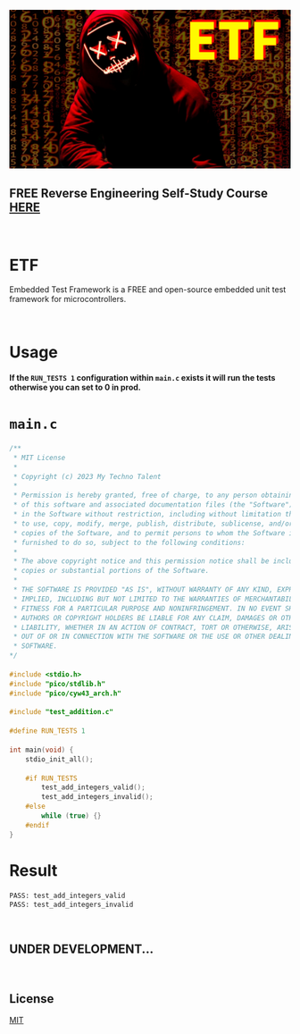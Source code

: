 ![image](https://github.com/mytechnotalent/ETF/blob/main/ETF.png?raw=true)

## FREE Reverse Engineering Self-Study Course [HERE](https://github.com/mytechnotalent/Reverse-Engineering-Tutorial)

<br>

# ETF
Embedded Test Framework is a FREE and open-source embedded unit test framework for microcontrollers.

<br>

# Usage
#### If the `RUN_TESTS 1` configuration within `main.c` exists it will run the tests otherwise you can set to 0 in prod.

# `main.c`
```c
/**
 * MIT License
 * 
 * Copyright (c) 2023 My Techno Talent
 * 
 * Permission is hereby granted, free of charge, to any person obtaining a copy
 * of this software and associated documentation files (the "Software"), to deal
 * in the Software without restriction, including without limitation the rights
 * to use, copy, modify, merge, publish, distribute, sublicense, and/or sell
 * copies of the Software, and to permit persons to whom the Software is
 * furnished to do so, subject to the following conditions:
 * 
 * The above copyright notice and this permission notice shall be included in all
 * copies or substantial portions of the Software.
 * 
 * THE SOFTWARE IS PROVIDED "AS IS", WITHOUT WARRANTY OF ANY KIND, EXPRESS OR
 * IMPLIED, INCLUDING BUT NOT LIMITED TO THE WARRANTIES OF MERCHANTABILITY,
 * FITNESS FOR A PARTICULAR PURPOSE AND NONINFRINGEMENT. IN NO EVENT SHALL THE
 * AUTHORS OR COPYRIGHT HOLDERS BE LIABLE FOR ANY CLAIM, DAMAGES OR OTHER
 * LIABILITY, WHETHER IN AN ACTION OF CONTRACT, TORT OR OTHERWISE, ARISING FROM,
 * OUT OF OR IN CONNECTION WITH THE SOFTWARE OR THE USE OR OTHER DEALINGS IN THE
 * SOFTWARE.
*/

#include <stdio.h>
#include "pico/stdlib.h"
#include "pico/cyw43_arch.h"

#include "test_addition.c"

#define RUN_TESTS 1

int main(void) {
    stdio_init_all();

    #if RUN_TESTS
        test_add_integers_valid();
        test_add_integers_invalid();
    #else
        while (true) {}
    #endif
}
```

# Result
```
PASS: test_add_integers_valid
PASS: test_add_integers_invalid
```

<br>

## UNDER DEVELOPMENT...

<br>

## License
[MIT](https://raw.githubusercontent.com/mytechnotalent/ETF/main/LICENSE)
